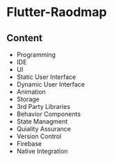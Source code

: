 # Flutter-Raodmap

## Content

* Programming 
* IDE
* UI
* Static User Interface
* Dynamic User Interface
* Animation
* Storage
* 3rd Party Libraries
* Behavior Components
* State Managment
* Quiality Assurance
* Version Control
* Firebase
* Native Integration

